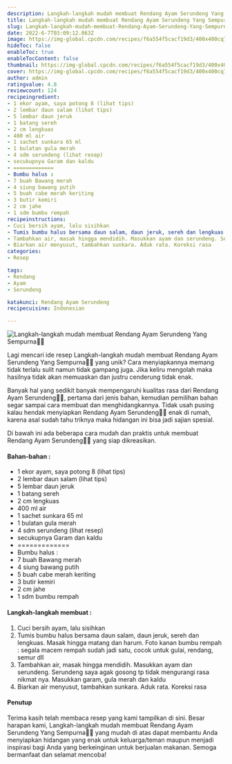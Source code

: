 ```yaml
---
description: Langkah-langkah mudah membuat Rendang Ayam Serundeng Yang Sempurna"
title: Langkah-langkah mudah membuat Rendang Ayam Serundeng Yang Sempurna
slug: Langkah-langkah-mudah-membuat-Rendang-Ayam-Serundeng-Yang-Sempurna
date: 2022-6-7T03:09:12.063Z
image: https://img-global.cpcdn.com/recipes/f6a554f5cacf19d3/400x400cq70/photo.jpg
hideToc: false
enableToc: true
enableTocContent: false
thumbnail: https://img-global.cpcdn.com/recipes/f6a554f5cacf19d3/400x400cq70/photo.jpg
cover: https://img-global.cpcdn.com/recipes/f6a554f5cacf19d3/400x400cq70/photo.jpg
author: admin
ratingvalue: 4.8
reviewcount: 124
recipeingredient:
- 1 ekor ayam, saya potong 8 (lihat tips)
- 2 lembar daun salam (lihat tips)
- 5 lembar daun jeruk
- 1 batang sereh
- 2 cm lengkuas
- 400 ml air
- 1 sachet sunkara 65 ml
- 1 bulatan gula merah
- 4 sdm serundeng (lihat resep)
- secukupnya Garam dan kaldu
- =============
- Bumbu halus :
- 7 buah Bawang merah
- 4 siung bawang putih
- 5 buah cabe merah keriting
- 3 butir kemiri
- 2 cm jahe
- 1 sdm bumbu rempah
recipeinstructions:
- Cuci bersih ayam, lalu sisihkan
- Tumis bumbu halus bersama daun salam, daun jeruk, sereh dan lengkuas. Masak hingga matang dan harum. Foto kanan bumbu rempah : segala macem rempah sudah jadi satu, cocok untuk gulai, rendang, semur dll
- Tambahkan air, masak hingga mendidih. Masukkan ayam dan serundeng. Serundeng saya agak gosong tp tidak mengurangi rasa nikmat nya. Masukkan garam, gula merah dan kaldu
- Biarkan air menyusut, tambahkan sunkara. Aduk rata. Koreksi rasa
categories:
- Resep

tags:
- Rendang
- Ayam
- Serundeng

katakunci: Rendang Ayam Serundeng
recipecuisine: Indonesian

---
```


![Langkah-langkah mudah membuat Rendang Ayam Serundeng Yang Sempurna👩‍🍳](https://img-global.cpcdn.com/recipes/f6a554f5cacf19d3/400x400cq70/photo.jpg)

Lagi mencari ide resep Langkah-langkah mudah membuat Rendang Ayam Serundeng Yang Sempurna👩‍🍳 yang unik? Cara menyiapkannya memang tidak terlalu sulit namun tidak gampang juga. Jika keliru mengolah maka hasilnya tidak akan memuaskan dan justru cenderung tidak enak.

Banyak hal yang sedikit banyak mempengaruhi kualitas rasa dari Rendang Ayam Serundeng👩‍🍳, pertama dari jenis bahan, kemudian pemilihan bahan segar sampai cara membuat dan menghidangkannya. Tidak usah pusing kalau hendak menyiapkan Rendang Ayam Serundeng👩‍🍳 enak di rumah, karena asal sudah tahu triknya maka hidangan ini bisa jadi sajian spesial.

Di bawah ini ada beberapa cara mudah dan praktis untuk membuat Rendang Ayam Serundeng👩‍🍳 yang siap dikreasikan.

<!--inarticleads1-->

#### Bahan-bahan :

- 1 ekor ayam, saya potong 8 (lihat tips)
- 2 lembar daun salam (lihat tips)
- 5 lembar daun jeruk
- 1 batang sereh
- 2 cm lengkuas
- 400 ml air
- 1 sachet sunkara 65 ml
- 1 bulatan gula merah
- 4 sdm serundeng (lihat resep)
- secukupnya Garam dan kaldu
- =============
- Bumbu halus :
- 7 buah Bawang merah
- 4 siung bawang putih
- 5 buah cabe merah keriting
- 3 butir kemiri
- 2 cm jahe
- 1 sdm bumbu rempah

<!--inarticleads2-->

#### Langkah-langkah membuat :

1. Cuci bersih ayam, lalu sisihkan
1. Tumis bumbu halus bersama daun salam, daun jeruk, sereh dan lengkuas. Masak hingga matang dan harum. Foto kanan bumbu rempah : segala macem rempah sudah jadi satu, cocok untuk gulai, rendang, semur dll
1. Tambahkan air, masak hingga mendidih. Masukkan ayam dan serundeng. Serundeng saya agak gosong tp tidak mengurangi rasa nikmat nya. Masukkan garam, gula merah dan kaldu
1. Biarkan air menyusut, tambahkan sunkara. Aduk rata. Koreksi rasa

#### Penutup

Terima kasih telah membaca resep yang kami tampilkan di sini. Besar harapan kami, Langkah-langkah mudah membuat Rendang Ayam Serundeng Yang Sempurna👩‍🍳 yang mudah di atas dapat membantu Anda menyiapkan hidangan yang enak untuk keluarga/teman maupun menjadi inspirasi bagi Anda yang berkeinginan untuk berjualan makanan. Semoga bermanfaat dan selamat mencoba!